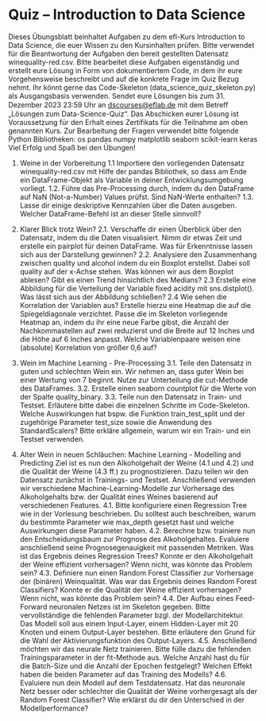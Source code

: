 # Quiz – Introduction to Data Science
Dieses Übungsblatt beinhaltet Aufgaben zu dem efl-Kurs Introduction to Data Science, die euer Wissen zu den Kursinhalten prüfen. Bitte verwendet für die Beantwortung der Aufgaben den bereit gestellten Datensatz winequality-red.csv. Bitte bearbeitet diese Aufgaben eigenständig und erstellt eure Lösung in Form von dokumentiertem Code, in dem ihr eure Vorgehensweise beschreibt und auf die konkrete Frage im Quiz Bezug nehmt. Ihr könnt gerne das Code-Skeleton (data_science_quiz_skeleton.py) als Ausgangsbasis verwenden.
Sendet eure Lösungen bis zum 31. Dezember 2023 23:59 Uhr an dscourses@eflab.de mit dem Betreﬀ „Lösungen zum Data-Science-Quiz“. Das Abschicken eurer Lösung ist Voraussetzung für den Erhalt eines Zertifikats für die Teilnahme am oben genannten Kurs.
Zur Bearbeitung der Fragen verwendet bitte folgende Python Bibliotheken:
os
pandas
numpy
matplotlib
seaborn
scikit-learn
keras
Viel Erfolg und Spaß bei den Übungen!

1. Weine in der Vorbereitung
1.1 Importiere den vorliegenden Datensatz winequality-red.csv mit Hilfe der pandas Bibliothek, so dass am Ende ein DataFrame-Objekt als Variable in deiner Entwicklungsumgebung vorliegt.
1.2. Führe das Pre-Processing durch, indem du den DataFrame auf NaN (Not-a-Number) Values prüfst. Sind NaN-Werte enthalten?
1.3. Lasse dir einige deskriptive Kennzahlen über die Daten ausgeben. Welcher DataFrame-Befehl ist an dieser Stelle sinnvoll? 

2. Klarer Blick trotz Wein?
2.1. Verschaffe dir einen Überblick über den Datensatz, indem du die Daten visualisiert. Nimm dir etwas Zeit und erstelle ein pairplot für deinen DataFrame. Was für Erkenntnisse lassen sich aus der Darstellung gewinnen?
2.2. Analysiere den Zusammenhang zwischen quality und alcohol indem du ein Boxplot erstellst. Dabei soll quality auf der x-Achse stehen. Was können wir aus dem Boxplot ablesen? Gibt es einen Trend hinsichtlich des Medians?
2.3 Erstelle eine Abbildung für die Verteilung der Variable fixed acidity mit sns.distplot(). Was lässt sich aus der Abbildung schließen?
2.4 Wie sehen die Korrelation der Variablen aus? Erstelle hierzu eine Heatmap die auf die Spiegeldiagonale verzichtet. Passe die im Skeleton vorliegende Heatmap an, indem du ihr eine neue Farbe gibst, die Anzahl der Nachkommastellen auf zwei reduzierst und die Breite auf 12 Inches und die Höhe auf 6 Inches anpasst. Welche Variablenpaare weisen eine (absolute) Korrelation von größer 0,6 auf?

3. Wein im Machine Learning - Pre-Processing
3.1. Teile den Datensatz in guten und schlechten Wein ein. Wir nehmen an, dass guter Wein bei einer Wertung von 7 beginnt. Nutze zur Unterteilung die cut-Methode des DataFrames.
3.2. Erstelle einen seaborn countplot für die Werte von der Spalte quality_binary.
3.3. Teile nun den Datensatz in Train- und Testset. Erläutere bitte dabei die einzelnen Schritte im Code-Skeleton. Welche Auswirkungen hat bspw. die Funktion train_test_split und der zugehörige Parameter test_size sowie die Anwendung des StandardScalers? Bitte erkläre allgemein, warum wir ein Train- und ein Testset verwenden.

4. Alter Wein in neuen Schläuchen: Machine Learning - Modelling and Predicting
Ziel ist es nun den Alkoholgehalt der Weine (4.1 und 4.2) und die Qualität der Weine (4.3 ff.) zu prognostizieren. Dazu teilen wir den Datensatz zunächst in Trainings- und Testset. Anschließend verwenden wir verschiedene Machine-Learning-Modelle zur Vorhersage des Alkoholgehalts bzw. der Qualität eines Weines basierend auf verschiedenen Features.
4.1. Bitte konfiguriere einen Regression Tree wie in der Vorlesung beschrieben. Du solltest auch beschreiben, warum du bestimmte Parameter wie max_depth gesetzt hast und welche Auswirkungen diese Parameter haben.
4.2. Berechne bzw. trainiere nun den Entscheidungsbaum zur Prognose des Alkoholgehaltes. Evaluiere anschließend seine Prognosegenauigkeit mit passenden Metriken. Was ist das Ergebnis deines Regression Trees? Konnte er den Alkoholgehalt der Weine effizient vorhersagen? Wenn nicht, was könnte das Problem sein?
4.3. Definiere nun einen Random Forest Classifier zur Vorhersage der (binären) Weinqualität. Was war das Ergebnis deines Random Forest Classifiers? Konnte er die Qualität der Weine effizient vorhersagen? Wenn nicht, was könnte das Problem sein?
4.4. Der Aufbau eines Feed-Forward neuronalen Netzes ist im Skeleton gegeben. Bitte vervollständige die fehlenden Parameter bzgl. der Modellarchitektur. Das Modell soll aus einem Input-Layer, einem Hidden-Layer mit 20 Knoten und einem Output-Layer bestehen. Bitte erläutere den Grund für die Wahl der Aktivierungsfunktion des Output-Layers.
4.5. Anschließend möchten wir das neurale Netz trainieren. Bitte fülle dazu die fehlenden Trainingsparameter in der fit-Methode aus. Welche Anzahl hast du für die Batch-Size und die Anzahl der Epochen festgelegt? Welchen Effekt haben die beiden Parameter auf das Training des Modells?
4.6. Evaluiere nun dein Modell auf dem Testdatensatz. Hat das neuronale Netz besser oder schlechter die Qualität der Weine vorhergesagt als der Random Forest Classifier? Wie erklärst du dir den Unterschied in der Modellperformance?
